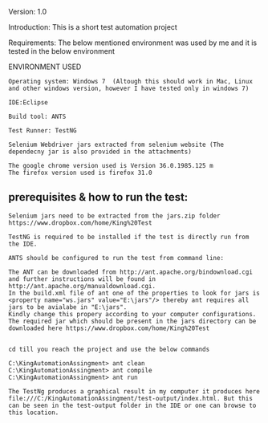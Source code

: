 Version: 1.0

Introduction: This is a short test automation project 

Requirements: The below mentioned environment was used by me and it is tested in the below environment


ENVIRONMENT USED

    Operating system: Windows 7  (Altough this should work in Mac, Linux and other windows version, however I have tested only in windows 7)

    IDE:Eclipse 

    Build tool: ANTS 

    Test Runner: TestNG

    Selenium Webdriver jars extracted from selenium website (The dependecny jar is also provided in the attachments)

    The google chrome version used is Version 36.0.1985.125 m
    The firefox version used is firefox 31.0 


prerequisites & how to run the test:
-----------------------------

    Selenium jars need to be extracted from the jars.zip folder https://www.dropbox.com/home/King%20Test

    TestNG is required to be installed if the test is directly run from the IDE.

    ANTS should be configured to run the test from command line: 

    The ANT can be downloaded from http://ant.apache.org/bindownload.cgi 
    and further instructions will be found in http://ant.apache.org/manualdownload.cgi.
    In the build.xml file of ant one of the properties to look for jars is <property name="ws.jars" value="E:\jars"/> thereby ant requires all jars to be avialabe in "E:\jars".
    Kindly change this propery according to your computer configurations. The required jar which should be present in the jars directory can be downloaded here https://www.dropbox.com/home/King%20Test 


    cd till you reach the project and use the below commands

    C:\KingAutomationAssingment> ant clean
    C:\KingAutomationAssingment> ant compile
    C:\KingAutomationAssingment> ant run

    The TestNg produces a graphical result in my computer it produces here file:///C:/KingAutomationAssingment/test-output/index.html. But this can be seen in the test-output folder in the IDE or one can browse to this location.






